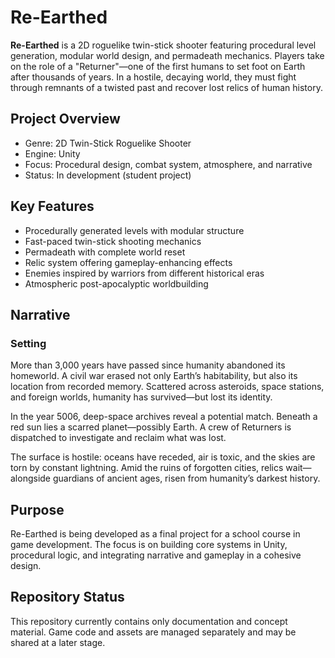 # Re-Earthed

**Re-Earthed** is a 2D roguelike twin-stick shooter featuring procedural level generation, modular world design, and permadeath mechanics. Players take on the role of a "Returner"—one of the first humans to set foot on Earth after thousands of years. In a hostile, decaying world, they must fight through remnants of a twisted past and recover lost relics of human history.

## Project Overview

- Genre: 2D Twin-Stick Roguelike Shooter  
- Engine: Unity  
- Focus: Procedural design, combat system, atmosphere, and narrative  
- Status: In development (student project)

## Key Features

- Procedurally generated levels with modular structure  
- Fast-paced twin-stick shooting mechanics  
- Permadeath with complete world reset  
- Relic system offering gameplay-enhancing effects  
- Enemies inspired by warriors from different historical eras  
- Atmospheric post-apocalyptic worldbuilding

## Narrative

### Setting

More than 3,000 years have passed since humanity abandoned its homeworld. A civil war erased not only Earth’s habitability, but also its location from recorded memory. Scattered across asteroids, space stations, and foreign worlds, humanity has survived—but lost its identity.

In the year 5006, deep-space archives reveal a potential match. Beneath a red sun lies a scarred planet—possibly Earth. A crew of Returners is dispatched to investigate and reclaim what was lost.

The surface is hostile: oceans have receded, air is toxic, and the skies are torn by constant lightning. Amid the ruins of forgotten cities, relics wait—alongside guardians of ancient ages, risen from humanity’s darkest history.

## Purpose

Re-Earthed is being developed as a final project for a school course in game development. The focus is on building core systems in Unity, procedural logic, and integrating narrative and gameplay in a cohesive design.

## Repository Status

This repository currently contains only documentation and concept material. Game code and assets are managed separately and may be shared at a later stage.
